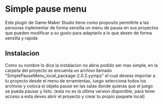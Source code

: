 # Simple pause menu
Este plugin de Game Maker Studio tiene como proposito permitirle a las personas inplementar de forma sensilla un menu de pausa en sus proyectos que pueden modificar a su gusto para adaptarlo a lo que desen de forma  sensilla y rapida
## Instalacion
Como su nombre lo dice la instalacion no abria podido ser mas simple, en la carpeta del proyecto se encuenta un archivo llamado "SimplePauseMenu_local_package-2.0.2.yymps" el cual devess importar a tu proyecto desde el menu de erramientas, luego selecciona todos los archivos y coloca el objeto pause en las salas donde quieras que el juego se pueda pausar y listo. (esta no es la ultima version disponible, para tener acceso a esta deves abrir el proyecto y crear tu propio paquete local)
